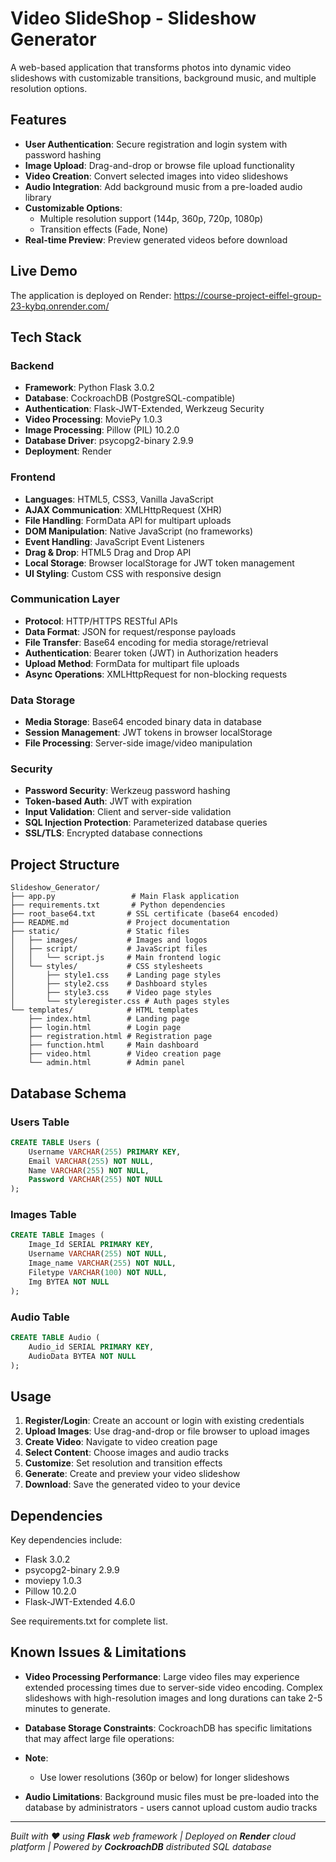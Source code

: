 # Video SlideShop - Slideshow Generator

A web-based application that transforms photos into dynamic video slideshows with customizable transitions, background music, and multiple resolution options.

## Features

- **User Authentication**: Secure registration and login system with password hashing
- **Image Upload**: Drag-and-drop or browse file upload functionality
- **Video Creation**: Convert selected images into video slideshows
- **Audio Integration**: Add background music from a pre-loaded audio library
- **Customizable Options**:
  - Multiple resolution support (144p, 360p, 720p, 1080p)
  - Transition effects (Fade, None)
- **Real-time Preview**: Preview generated videos before download

## Live Demo

The application is deployed on Render: https://course-project-eiffel-group-23-kybq.onrender.com/

## Tech Stack

### **Backend**
- **Framework**: Python Flask 3.0.2
- **Database**: CockroachDB (PostgreSQL-compatible)
- **Authentication**: Flask-JWT-Extended, Werkzeug Security
- **Video Processing**: MoviePy 1.0.3
- **Image Processing**: Pillow (PIL) 10.2.0
- **Database Driver**: psycopg2-binary 2.9.9
- **Deployment**: Render

### **Frontend**
- **Languages**: HTML5, CSS3, Vanilla JavaScript
- **AJAX Communication**: XMLHttpRequest (XHR)
- **File Handling**: FormData API for multipart uploads
- **DOM Manipulation**: Native JavaScript (no frameworks)
- **Event Handling**: JavaScript Event Listeners
- **Drag & Drop**: HTML5 Drag and Drop API
- **Local Storage**: Browser localStorage for JWT token management
- **UI Styling**: Custom CSS with responsive design

### **Communication Layer**
- **Protocol**: HTTP/HTTPS RESTful APIs
- **Data Format**: JSON for request/response payloads
- **File Transfer**: Base64 encoding for media storage/retrieval
- **Authentication**: Bearer token (JWT) in Authorization headers
- **Upload Method**: FormData for multipart file uploads
- **Async Operations**: XMLHttpRequest for non-blocking requests

### **Data Storage**
- **Media Storage**: Base64 encoded binary data in database
- **Session Management**: JWT tokens in browser localStorage
- **File Processing**: Server-side image/video manipulation

### **Security**
- **Password Security**: Werkzeug password hashing
- **Token-based Auth**: JWT with expiration
- **Input Validation**: Client and server-side validation
- **SQL Injection Protection**: Parameterized database queries
- **SSL/TLS**: Encrypted database connections

## Project Structure

```
Slideshow_Generator/
├── app.py                 # Main Flask application
├── requirements.txt       # Python dependencies
├── root_base64.txt       # SSL certificate (base64 encoded)
├── README.md             # Project documentation
├── static/               # Static files
│   ├── images/           # Images and logos
│   ├── script/           # JavaScript files
│   │   └── script.js     # Main frontend logic
│   └── styles/           # CSS stylesheets
│       ├── style1.css    # Landing page styles
│       ├── style2.css    # Dashboard styles
│       ├── style3.css    # Video page styles
│       └── styleregister.css # Auth pages styles
└── templates/            # HTML templates
    ├── index.html        # Landing page
    ├── login.html        # Login page
    ├── registration.html # Registration page
    ├── function.html     # Main dashboard
    ├── video.html        # Video creation page
    └── admin.html        # Admin panel
```

## Database Schema

### Users Table
```sql
CREATE TABLE Users (
    Username VARCHAR(255) PRIMARY KEY,
    Email VARCHAR(255) NOT NULL,
    Name VARCHAR(255) NOT NULL,
    Password VARCHAR(255) NOT NULL
);
```

### Images Table
```sql
CREATE TABLE Images (
    Image_Id SERIAL PRIMARY KEY,
    Username VARCHAR(255) NOT NULL,
    Image_name VARCHAR(255) NOT NULL,
    Filetype VARCHAR(100) NOT NULL,
    Img BYTEA NOT NULL
);
```

### Audio Table
```sql
CREATE TABLE Audio (
    Audio_id SERIAL PRIMARY KEY,
    AudioData BYTEA NOT NULL
);
```

## Usage

1. **Register/Login**: Create an account or login with existing credentials
2. **Upload Images**: Use drag-and-drop or file browser to upload images
3. **Create Video**: Navigate to video creation page
4. **Select Content**: Choose images and audio tracks
5. **Customize**: Set resolution and transition effects
6. **Generate**: Create and preview your video slideshow
7. **Download**: Save the generated video to your device

## Dependencies

Key dependencies include:
- Flask 3.0.2
- psycopg2-binary 2.9.9
- moviepy 1.0.3
- Pillow 10.2.0
- Flask-JWT-Extended 4.6.0

See requirements.txt for complete list.

## Known Issues & Limitations

- **Video Processing Performance**: Large video files may experience extended processing times due to server-side video encoding. Complex slideshows with high-resolution images and long durations can take 2-5 minutes to generate.

- **Database Storage Constraints**: CockroachDB has specific limitations that may affect large file operations:

- **Note**: 
  - Use lower resolutions (360p or below) for longer slideshows

- **Audio Limitations**: Background music files must be pre-loaded into the database by administrators - users cannot upload custom audio tracks

---

*Built with ❤️ using **Flask** web framework | Deployed on **Render** cloud platform | Powered by **CockroachDB** distributed SQL database*